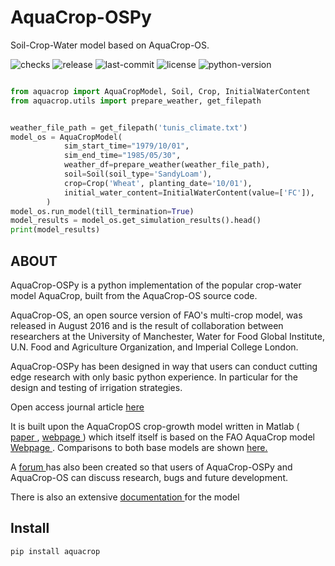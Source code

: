 # AquaCrop-OSPy

Soil-Crop-Water model based on AquaCrop-OS.

![checks](https://badgen.net/github/checks/aquacropos/aquacrop)
![release](https://badgen.net/github/release/aquacropos/aquacrop)
![last-commit](https://badgen.net/github/last-commit/aquacropos/aquacrop)
![license](https://badgen.net/pypi/license/aquacrop)
![python-version](https://badgen.net/pypi/python/aquacrop)


```python

from aquacrop import AquaCropModel, Soil, Crop, InitialWaterContent
from aquacrop.utils import prepare_weather, get_filepath


weather_file_path = get_filepath('tunis_climate.txt')
model_os = AquaCropModel(
            sim_start_time="1979/10/01",
            sim_end_time="1985/05/30",
            weather_df=prepare_weather(weather_file_path),
            soil=Soil(soil_type='SandyLoam'),
            crop=Crop('Wheat', planting_date='10/01'),
            initial_water_content=InitialWaterContent(value=['FC']),
        )
model_os.run_model(till_termination=True)
model_results = model_os.get_simulation_results().head()
print(model_results)
```

## ABOUT

AquaCrop-OSPy is a python implementation of the popular crop-water model AquaCrop, built from the AquaCrop-OS source code.

AquaCrop-OS, an open source version of FAO's multi-crop model, was released in August 2016 and is the result of collaboration between researchers at the University of Manchester, Water for Food Global Institute, U.N. Food and Agriculture Organization, and Imperial College London.

AquaCrop-OSPy has been designed in way that users can conduct cutting edge research with only basic python experience. In particular for the design and testing of irrigation strategies.

Open access journal article <a href=https://doi.org/10.1016/j.agwat.2021.106976> here </a>

It is built upon the AquaCropOS crop-growth model written in Matlab (<a href=https://doi.org/10.1016/j.agwat.2016.11.015> paper </a>, <a href=https://www.aquacropos.com/> webpage </a>) which itself itself is based on the FAO AquaCrop model <a href=http://www.fao.org/aquacrop/en/>Webpage </a>. Comparisons to both base models are shown <a href=https://aquacropos.github.io/aquacrop/comparison.html> here. </a>

A <a href=https://forum.aquacroposforum.com/>forum </a> has also been created so that users of AquaCrop-OSPy and AquaCrop-OS can discuss research, bugs and future development.

There is also an extensive <a href=https://aquacropos.github.io/aquacrop/>documentation </a> for the model

## Install

```bash
pip install aquacrop
```
